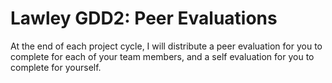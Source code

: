 # Lawley GDD2: Peer Evaluations

At the end of each project cycle, I will distribute a peer evaluation for you to complete for each of your team members, and a self evaluation for you to complete for yourself. 